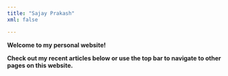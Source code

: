 ```yaml
---
title: "Sajay Prakash"  
xml: false

---
```

**Welcome to my personal website!**

**Check out my recent articles below or use the top bar to navigate to other pages on this website.**

